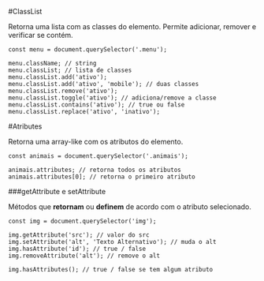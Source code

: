 #ClassList

Retorna uma lista com as classes do elemento. Permite adicionar, remover e verificar se contém.

```
const menu = document.querySelector('.menu');

menu.className; // string
menu.classList; // lista de classes
menu.classList.add('ativo');
menu.classList.add('ativo', 'mobile'); // duas classes
menu.classList.remove('ativo');
menu.classList.toggle('ativo'); // adiciona/remove a classe
menu.classList.contains('ativo'); // true ou false
menu.classList.replace('ativo', 'inativo');

```

#Atributes

Retorna uma array-like com os atributos do elemento.

```
const animais = document.querySelector('.animais');

animais.attributes; // retorna todos os atributos
animais.attributes[0]; // retorna o primeiro atributo

```

###getAttribute e setAttribute

Métodos que **retornam** ou **definem** de acordo com o atributo selecionado.

```
const img = document.querySelector('img');

img.getAttribute('src'); // valor do src
img.setAttribute('alt', 'Texto Alternativo'); // muda o alt
img.hasAttribute('id'); // true / false
img.removeAttribute('alt'); // remove o alt

img.hasAttributes(); // true / false se tem algum atributo

```